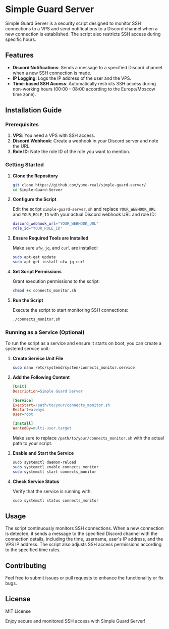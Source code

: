 # Simple Guard Server

Simple Guard Server is a security script designed to monitor SSH connections to a VPS and send notifications to a Discord channel when a new connection is established. The script also restricts SSH access during specific hours.

## Features

- **Discord Notifications**: Sends a message to a specified Discord channel when a new SSH connection is made.
- **IP Logging**: Logs the IP address of the user and the VPS.
- **Time-based SSH Access**: Automatically restricts SSH access during non-working hours (00:00 - 08:00 according to the Europe/Moscow time zone).

## Installation Guide

### Prerequisites

1. **VPS**: You need a VPS with SSH access.
2. **Discord Webhook**: Create a webhook in your Discord server and note the URL.
3. **Role ID**: Note the role ID of the role you want to mention.

### Getting Started

1. **Clone the Repository**

   ```bash
   git clone https://github.com/yume-real/simple-guard-server/
   cd Simple-Guard-Server
   ```

2. **Configure the Script**

   Edit the script `simple-guard-server.sh` and replace `YOUR_WEBHOOK_URL` and `YOUR_ROLE_ID` with your actual Discord webhook URL and role ID:

   ```bash
   discord_webhook_url="YOUR_WEBHOOK_URL"
   role_id="YOUR_ROLE_ID"
   ```

3. **Ensure Required Tools are Installed**

   Make sure `ufw`, `jq`, and `curl` are installed:

   ```bash
   sudo apt-get update
   sudo apt-get install ufw jq curl
   ```

4. **Set Script Permissions**

   Grant execution permissions to the script:

   ```bash
   chmod +x connects_monitor.sh
   ```

5. **Run the Script**

   Execute the script to start monitoring SSH connections:

   ```bash
   ./connects_monitor.sh
   ```

### Running as a Service (Optional)

To run the script as a service and ensure it starts on boot, you can create a systemd service unit:

1. **Create Service Unit File**

   ```bash
   sudo nano /etc/systemd/system/connects_monitor.service
   ```

2. **Add the Following Content**

   ```ini
   [Unit]
   Description=Simple Guard Server

   [Service]
   ExecStart=/path/to/your/connects_monitor.sh
   Restart=always
   User=root

   [Install]
   WantedBy=multi-user.target
   ```

   Make sure to replace `/path/to/your/connects_monitor.sh` with the actual path to your script.

3. **Enable and Start the Service**

   ```bash
   sudo systemctl daemon-reload
   sudo systemctl enable connects_monitor
   sudo systemctl start connects_monitor
   ```

4. **Check Service Status**

   Verify that the service is running with:

   ```bash
   sudo systemctl status connects_monitor
   ```

## Usage

The script continuously monitors SSH connections. When a new connection is detected, it sends a message to the specified Discord channel with the connection details, including the time, username, user's IP address, and the VPS IP address. The script also adjusts SSH access permissions according to the specified time rules.

## Contributing

Feel free to submit issues or pull requests to enhance the functionality or fix bugs.

## License

MIT License

Enjoy secure and monitored SSH access with Simple Guard Server!
